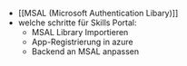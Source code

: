 - [[MSAL (Microsoft Authentication Libary)]]
- welche schritte für Skills Portal:
	- MSAL Library Importieren
	- App-Registrierung in azure
	- Backend an MSAL anpassen